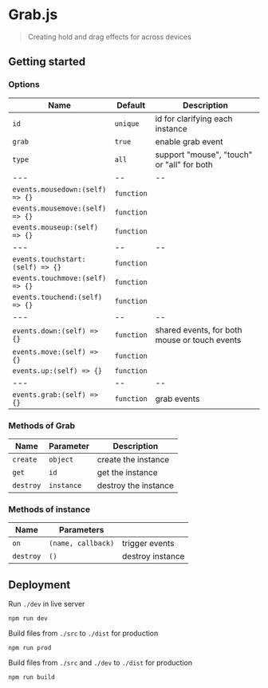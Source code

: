 # Grab.js

> Creating hold and drag effects for across devices

## Getting started

### Options

| Name                             | Default    | Description                                   |
| -------------------------------- | ---------- | --------------------------------------------- |
| `id`                             | `unique`   | id for clarifying each instance               |
| `grab`                           | `true`     | enable grab event                             |
| `type`                           | `all`      | support "mouse", "touch" or "all" for both    |
| ---                              | --         | --                                            |
| `events.mousedown:(self) => {}`  | `function` |                                               |
| `events.mousemove:(self) => {}`  | `function` |                                               |
| `events.mouseup:(self) => {}`    | `function` |                                               |
| ---                              | --         | --                                            |
| `events.touchstart:(self) => {}` | `function` |                                               |
| `events.touchmove:(self) => {}`  | `function` |                                               |
| `events.touchend:(self) => {}`   | `function` |                                               |
| ---                              | --         | --                                            |
| `events.down:(self) => {}`       | `function` | shared events, for both mouse or touch events |
| `events.move:(self) => {}`       | `function` |                                               |
| `events.up:(self) => {}`         | `function` |                                               |
| ---                              | --         | --                                            |
| `events.grab:(self) => {}`       | `function` | grab events                                   |

### Methods of Grab

| Name      | Parameter  | Description          |
| --------- | ---------- | -------------------- |
| `create`  | `object`   | create the instance  |
| `get`     | `id`       | get the instance     |
| `destroy` | `instance` | destroy the instance |

### Methods of instance

| Name      | Parameters         |                  |
| --------- | ------------------ | ---------------- |
| `on`      | `(name, callback)` | trigger events   |
| `destroy` | `()`               | destroy instance |

## Deployment

Run `./dev` in live server

```shell
npm run dev
```

Build files from `./src` to `./dist` for production

```shell
npm run prod
```

Build files from `./src` and `./dev` to `./dist` for production

```shell
npm run build
```
